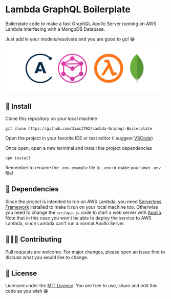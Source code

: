 # Lambda GraphQL Boilerplate

Boilerplate code to make a fast GraphQL Apollo Server
running on AWS Lambda interfacing with a MongoDB Database. 

Just add in your models/resolvers
and you are good to go! 😁

<p align="center">
  <img src="logo.png" />
</p>

## 🔧 Install

Clone this repository on your local machine

```
git clone https://github.com/JimiIT92/Lambda-Graphql-Boilerplate
```

Open the project in your favorite IDE or text editor
(I suggest [VSCode](https://code.visualstudio.com/))

Once open, open a new terminal and install the project dependencies

```
npm install
```

Remember to rename the `.env.example` file to `.env`
or make your own `.env` file!

## 🔗 Dependencies

Since the project is intended to run on AWS Lambda, you need
[Serverless Framework](https://serverless.com/) installed
to make it run on your local machine too.
Otherwise you need to change the `src/app.js` code
to start a web server with [Apollo](https://www.apollographql.com/).
Note that in this case you won't be able to deploy the service
to AWS Lambda, since Lambda can't run a normal Apollo Server.

## 👨🏻‍💻 Contributing

Pull requests are welcome. For major changes, please open an issue first to discuss what you would like to change.

## 📜 License

Licensed under the [MIT License](https://opensource.org/licenses/MIT). You are free to use, share and edit this code as you wish 😁
